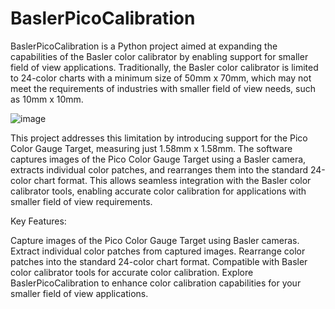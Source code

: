 # BaslerPicoCalibration
BaslerPicoCalibration is a Python project aimed at expanding the capabilities of the Basler color calibrator by enabling support for smaller field of view applications. Traditionally, the Basler color calibrator is limited to 24-color charts with a minimum size of 50mm x 70mm, which may not meet the requirements of industries with smaller field of view needs, such as 10mm x 10mm.

![image](https://github.com/SODAVISION-TECH/BaslerPicoCalibration/assets/22335180/0660725c-4ffb-4fa9-b696-3defb363b363)



This project addresses this limitation by introducing support for the Pico Color Gauge Target, measuring just 1.58mm x 1.58mm. The software captures images of the Pico Color Gauge Target using a Basler camera, extracts individual color patches, and rearranges them into the standard 24-color chart format. This allows seamless integration with the Basler color calibrator tools, enabling accurate color calibration for applications with smaller field of view requirements.

Key Features:

Capture images of the Pico Color Gauge Target using Basler cameras.
Extract individual color patches from captured images.
Rearrange color patches into the standard 24-color chart format.
Compatible with Basler color calibrator tools for accurate color calibration.
Explore BaslerPicoCalibration to enhance color calibration capabilities for your smaller field of view applications.
